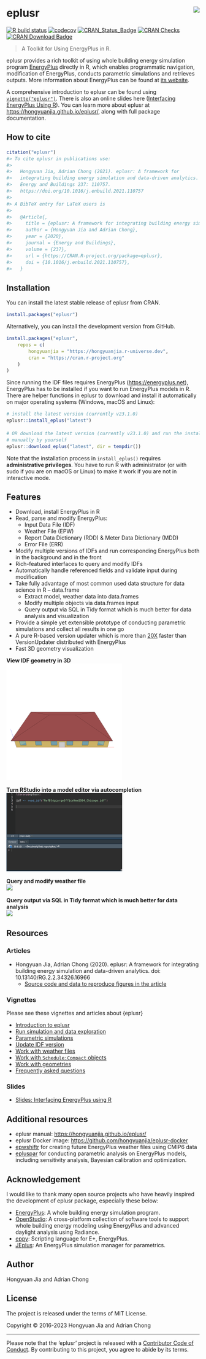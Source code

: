 
<!-- README.md is generated from README.Rmd. Please edit that file -->

# eplusr <img src="man/figures/logo.svg" align="right" />

<!-- badges: start -->

[![R build
status](https://github.com/hongyuanjia/eplusr/workflows/R-CMD-check/badge.svg)](https://github.com/hongyuanjia/eplusr/actions)
[![codecov](https://codecov.io/gh/hongyuanjia/eplusr/branch/master/graph/badge.svg?token=HoBA0Qm6k2)](https://app.codecov.io/gh/hongyuanjia/eplusr)
[![CRAN_Status_Badge](http://www.r-pkg.org/badges/version/eplusr)](https://cran.r-project.org/package=eplusr)
[![CRAN
Checks](https://badges.cranchecks.info/worst/eplusr.svg)](https://badges.cranchecks.info/worst/eplusr.svg)
[![CRAN Download
Badge](https://cranlogs.r-pkg.org/badges/eplusr)](https://cran.r-project.org/package=eplusr)
<!-- badges: end -->

> A Toolkit for Using EnergyPlus in R.

eplusr provides a rich toolkit of using whole building energy simulation
program [EnergyPlus](https://energyplus.net) directly in R, which
enables programmatic navigation, modification of EnergyPlus, conducts
parametric simulations and retrieves outputs. More information about
EnergyPlus can be found at [its website](https://energyplus.net).

A comprehensive introduction to eplusr can be found using
[`vignette("eplusr")`](https://hongyuanjia.github.io/eplusr/articles/eplusr.html).
There is also an online slides here ([Interfacing EnergyPlus Using
R](https://hongyuanjia.github.io/eplusrIntro/)). You can learn more
about eplusr at <https://hongyuanjia.github.io/eplusr/>, along with full
package documentation.

## How to cite

``` r
citation("eplusr")
#> To cite eplusr in publications use:
#> 
#>   Hongyuan Jia, Adrian Chong (2021). eplusr: A framework for
#>   integrating building energy simulation and data-driven analytics.
#>   Energy and Buildings 237: 110757.
#>   https://doi.org/10.1016/j.enbuild.2021.110757
#> 
#> A BibTeX entry for LaTeX users is
#> 
#>   @Article{,
#>     title = {eplusr: A framework for integrating building energy simulation and data-driven analytics},
#>     author = {Hongyuan Jia and Adrian Chong},
#>     year = {2020},
#>     journal = {Energy and Buildings},
#>     volume = {237},
#>     url = {https://CRAN.R-project.org/package=eplusr},
#>     doi = {10.1016/j.enbuild.2021.110757},
#>   }
```

## Installation

You can install the latest stable release of eplusr from CRAN.

``` r
install.packages("eplusr")
```

Alternatively, you can install the development version from GitHub.

``` r
install.packages("eplusr",
    repos = c(
        hongyuanjia = "https://hongyuanjia.r-universe.dev",
        cran = "https://cran.r-project.org"
    )
)
```

Since running the IDF files requires EnergyPlus
(<https://energyplus.net>), EnergyPlus has to be installed if you want
to run EnergyPlus models in R. There are helper functions in eplusr to
download and install it automatically on major operating systems
(Windows, macOS and Linux):

``` r
# install the latest version (currently v23.1.0)
eplusr::install_eplus("latest")

# OR download the latest version (currently v23.1.0) and run the installer
# manually by yourself
eplusr::download_eplus("latest", dir = tempdir())
```

Note that the installation process in `install_eplus()` requires
**administrative privileges**. You have to run R with administrator (or
with sudo if you are on macOS or Linux) to make it work if you are not
in interactive mode.

## Features

- Download, install EnergyPlus in R
- Read, parse and modify EnergyPlus:
  - Input Data File (IDF)
  - Weather File (EPW)
  - Report Data Dictionary (RDD) & Meter Data Dictionary (MDD)
  - Error File (ERR)
- Modify multiple versions of IDFs and run corresponding EnergyPlus both
  in the background and in the front
- Rich-featured interfaces to query and modify IDFs
- Automatically handle referenced fields and validate input during
  modification
- Take fully advantage of most common used data structure for data
  science in R – data.frame
  - Extract model, weather data into data.frames
  - Modify multiple objects via data.frames input
  - Query output via SQL in Tidy format which is much better for data
    analysis and visualization
- Provide a simple yet extensible prototype of conducting parametric
  simulations and collect all results in one go
- A pure R-based version updater which is more than
  [20X](https://hongyuanjia.github.io/eplusr/articles/transition.html)
  faster than VersionUpdater distributed with EnergyPlus
- Fast 3D geometry visualization

**View IDF geometry in 3D**  
<img src="https://github.com/hongyuanjia/eplusr/blob/master/tools/figures/view_geometry.gif?raw=true" width="60%" />

**Turn RStudio into a model editor via autocompletion**  
<img src="https://github.com/hongyuanjia/eplusr/blob/master/tools/figures/autocomplete.gif?raw=true" width="60%" />

**Query and modify weather file**  
<img src="https://github.com/hongyuanjia/eplusr/blob/master/tools/figures/epw.gif?raw=true" width="60%" />

**Query output via SQL in Tidy format which is much better for data
analysis**  
<img src="https://github.com/hongyuanjia/eplusr/blob/master/tools/figures/job.gif?raw=true" width="60%" />

## Resources

### Articles

- Hongyuan Jia, Adrian Chong (2020). eplusr: A framework for integrating
  building energy simulation and data-driven analytics. doi:
  10.13140/RG.2.2.34326.16966
  - [Source code and data to reproduce figures in the
    article](https://github.com/ideas-lab-nus/eplusr-paper)

### Vignettes

Please see these vignettes and articles about {eplusr}

- [Introduction to
  eplusr](https://hongyuanjia.github.io/eplusr/articles/eplusr.html)
- [Run simulation and data
  exploration](https://hongyuanjia.github.io/eplusr/articles/job.html)
- [Parametric
  simulations](https://hongyuanjia.github.io/eplusr/articles/param.html)
- [Update IDF
  version](https://hongyuanjia.github.io/eplusr/articles/transition.html)
- [Work with weather
  files](https://hongyuanjia.github.io/eplusr/articles/epw.html)
- [Work with `Schedule:Compact`
  objects](https://hongyuanjia.github.io/eplusr/articles/schedule.html)
- [Work with
  geometries](https://hongyuanjia.github.io/eplusr/articles/geom.html)
- [Frequently asked
  questions](https://hongyuanjia.github.io/eplusr/articles/faq.html)

### Slides

- [Slides: Interfacing EnergyPlus using
  R](https://hongyuanjia.github.io/eplusrIntro/)

## Additional resources

- eplusr manual: <https://hongyuanjia.github.io/eplusr/>
- eplusr Docker image: <https://github.com/hongyuanjia/eplusr-docker>
- [epwshiftr](https://CRAN.R-project.org/package=epwshiftr) for creating
  future EnergyPlus weather files using CMIP6 data
- [epluspar](https://github.com/hongyuanjia/epluspar) for conducting
  parametric analysis on EnergyPlus models, including sensitivity
  analysis, Bayesian calibration and optimization.

## Acknowledgement

I would like to thank many open source projects who have heavily
inspired the development of eplusr package, especially these below:

- [EnergyPlus](https://energyplus.net): A whole building energy
  simulation program.
- [OpenStudio](https://openstudio.net): A cross-platform collection of
  software tools to support whole building energy modeling using
  EnergyPlus and advanced daylight analysis using Radiance.
- [eppy](https://github.com/santoshphilip/eppy): Scripting language for
  E+, EnergyPlus.
- [JEplus](http://www.jeplus.org): An EnergyPlus simulation manager for
  parametrics.

## Author

Hongyuan Jia and Adrian Chong

## License

The project is released under the terms of MIT License.

Copyright © 2016-2023 Hongyuan Jia and Adrian Chong

------------------------------------------------------------------------

Please note that the ‘eplusr’ project is released with a [Contributor
Code of
Conduct](https://github.com/hongyuanjia/eplusr/blob/master/.github/CODE_OF_CONDUCT.md).
By contributing to this project, you agree to abide by its terms.
